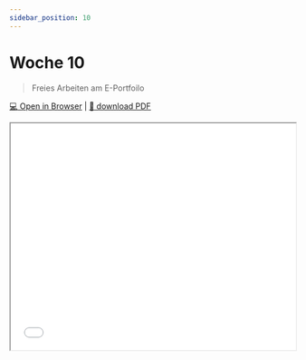```yaml
---
sidebar_position: 10
---
```


# Woche 10

> Freies Arbeiten am E-Portfoilo

[:computer: Open in Browser](pathname:///slides/woche-10) | [:floppy_disk: download PDF](pathname:///slides/woche-10.pdf) 

<iframe src="/bbzbl-modul-431/slides/woche-10" width="100%" height="400px"></iframe> 
